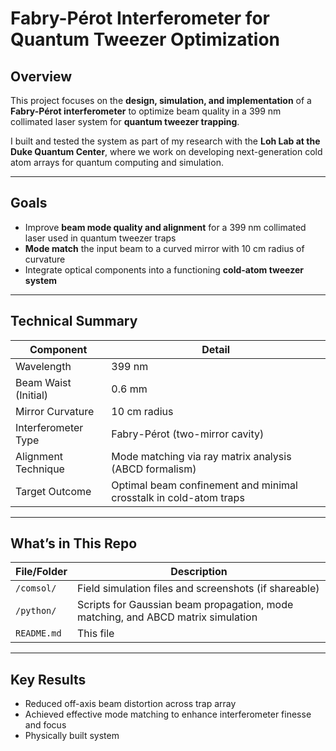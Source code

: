 # Fabry-Pérot Interferometer for Quantum Tweezer Optimization

## Overview
This project focuses on the **design, simulation, and implementation** of a **Fabry-Pérot interferometer** to optimize beam quality in a 399 nm collimated laser system for **quantum tweezer trapping**.

I built and tested the system as part of my research with the **Loh Lab at the Duke Quantum Center**, where we work on developing next-generation cold atom arrays for quantum computing and simulation.

---

## Goals
- Improve **beam mode quality and alignment** for a 399 nm collimated laser used in quantum tweezer traps
- **Mode match** the input beam to a curved mirror with 10 cm radius of curvature
- Integrate optical components into a functioning **cold-atom tweezer system**

---

## Technical Summary

| Component                  | Detail |
|---------------------------|--------|
| Wavelength                | 399 nm |
| Beam Waist (Initial)      | 0.6 mm |
| Mirror Curvature          | 10 cm radius |
| Interferometer Type       | Fabry-Pérot (two-mirror cavity) |
| Alignment Technique       | Mode matching via ray matrix analysis (ABCD formalism) |
| Target Outcome            | Optimal beam confinement and minimal crosstalk in cold-atom traps |

---

## What’s in This Repo

| File/Folder               | Description |
|--------------------------|-------------|
| `/comsol/`               | Field simulation files and screenshots (if shareable) |
| `/python/`               | Scripts for Gaussian beam propagation, mode matching, and ABCD matrix simulation |
| `README.md`              | This file |

---

## Key Results
- Reduced off-axis beam distortion across trap array
- Achieved effective mode matching to enhance interferometer finesse and focus
- Physically built system
